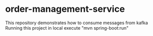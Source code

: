 # order-management-service
This repository demonstrates how to consume messages from kafka
Running this project in local
execute "mvn spring-boot:run"
